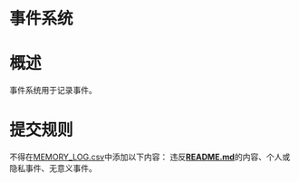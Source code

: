 # 事件系统

# 概述

事件系统用于记录事件。

# 提交规则

不得在[MEMORY_LOG.csv](MEMORY_LOG.csv)中添加以下内容：
违反[**README.md**](../../README.md)的内容、个人或隐私事件、无意义事件。
